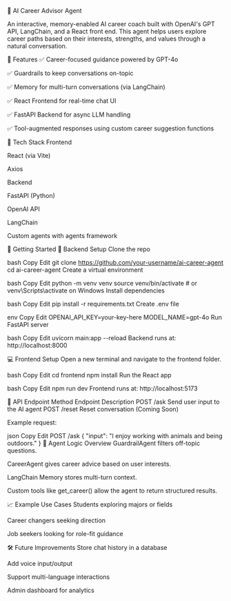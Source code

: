 🧠 AI Career Advisor Agent

An interactive, memory-enabled AI career coach built with OpenAI's GPT API, LangChain, and a React front end. This agent helps users explore career paths based on their interests, strengths, and values through a natural conversation.

🚀 Features
✅ Career-focused guidance powered by GPT-4o

✅ Guardrails to keep conversations on-topic

✅ Memory for multi-turn conversations (via LangChain)

✅ React Frontend for real-time chat UI

✅ FastAPI Backend for async LLM handling

✅ Tool-augmented responses using custom career suggestion functions

🧱 Tech Stack
Frontend

React (via Vite)

Axios

Backend

FastAPI (Python)

OpenAI API

LangChain

Custom agents with agents framework



🧪 Getting Started
🔧 Backend Setup
Clone the repo

bash
Copy
Edit
git clone https://github.com/your-username/ai-career-agent
cd ai-career-agent
Create a virtual environment

bash
Copy
Edit
python -m venv venv
source venv/bin/activate  # or venv\Scripts\activate on Windows
Install dependencies

bash
Copy
Edit
pip install -r requirements.txt
Create .env file

env
Copy
Edit
OPENAI_API_KEY=your-key-here
MODEL_NAME=gpt-4o
Run FastAPI server

bash
Copy
Edit
uvicorn main:app --reload
Backend runs at: http://localhost:8000

💻 Frontend Setup
Open a new terminal and navigate to the frontend folder.

bash
Copy
Edit
cd frontend
npm install
Run the React app

bash
Copy
Edit
npm run dev
Frontend runs at: http://localhost:5173

📡 API Endpoint
Method	Endpoint	Description
POST	/ask	Send user input to the AI agent
POST	/reset	 Reset conversation (Coming Soon)

Example request:

json
Copy
Edit
POST /ask
{
  "input": "I enjoy working with animals and being outdoors."
}
🤖 Agent Logic Overview
GuardrailAgent filters off-topic questions.

CareerAgent gives career advice based on user interests.

LangChain Memory stores multi-turn context.

Custom tools like get_career() allow the agent to return structured results.

📈 Example Use Cases
Students exploring majors or fields

Career changers seeking direction

Job seekers looking for role-fit guidance

🛠 Future Improvements
 Store chat history in a database

 Add voice input/output

 Support multi-language interactions

 Admin dashboard for analytics

